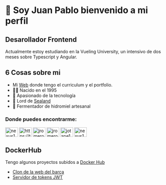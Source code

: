 # 👋 Soy Juan Pablo bienvenido a mi perfil

## Desarollador Frontend
Actualmente estoy estudiando en la Vueling University, un intensivo de dos meses sobre Typescript y Angular.

## 6 Cosas sobre mi
-   Mi [Web](https://curriculum.juanpabloromeropereira.es) donde tengo el curriculum y el portfolio.
-   👶🏻 Nacido en el 1995
-   🦾 Apasionado de la tecnología
-   📜 Lord de [Sealand](https://es.wikipedia.org/wiki/Principado_de_Sealand)
-   🍯 Fermentador de hidromiel artesanal

### Donde puedes encontrarme:
<p align="left">
  <a href="https://codepen.io/nexus122" target="blank"><img align="center" src="https://raw.githubusercontent.com/rahuldkjain/github-profile-readme-generator/master/src/images/icons/Social/codepen.svg" alt="nexus122" height="30" width="40" /></a>
  <a href="https://twitter.com/https://twitter.com/necros122" target="blank"><img align="center" src="https://raw.githubusercontent.com/rahuldkjain/github-profile-readme-generator/master/src/images/icons/Social/twitter.svg" alt="https://twitter.com/necros122" height="30" width="40" /></a>
  <a href="https://linkedin.com/in/jromero-frontend-developer" target="blank"><img align="center" src="https://raw.githubusercontent.com/rahuldkjain/github-profile-readme-generator/master/src/images/icons/Social/linked-in-alt.svg" alt="jromero-frontend-developer" height="30" width="40" /></a>
  <a href="https://stackoverflow.com/users/jromero" target="blank"><img align="center" src="https://raw.githubusercontent.com/rahuldkjain/github-profile-readme-generator/master/src/images/icons/Social/stack-overflow.svg" alt="jromero" height="30" width="40" /></a>
  <a href="https://instagram.com/jotape122" target="blank"><img align="center" src="https://raw.githubusercontent.com/rahuldkjain/github-profile-readme-generator/master/src/images/icons/Social/instagram.svg" alt="jotape122" height="30" width="40" /></a>
  <a href="https://www.behance.net/nexus122" target="blank"><img align="center" src="https://raw.githubusercontent.com/rahuldkjain/github-profile-readme-generator/master/src/images/icons/Social/behance.svg" alt="nexus122" height="30" width="40" /></a>
</p>

## DockerHub
Tengo algunos proyectos subidos a [Docker Hub](https://hub.docker.com/u/jpromeropereira)
- [Clon de la web del barça](https://hub.docker.com/r/jpromeropereira/futbol-club-barcelona-heroku-config)
- [Servidor de tokens JWT](https://hub.docker.com/r/jpromeropereira/jwt-test-token)
